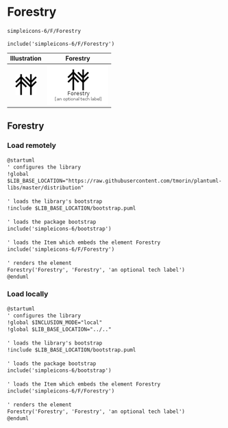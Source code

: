 # Forestry


```text
simpleicons-6/F/Forestry
```

```text
include('simpleicons-6/F/Forestry')
```



| Illustration | Forestry |
| :---: | :---: |
| ![illustration for Illustration](../../simpleicons-6/F/Forestry.png) | ![illustration for Forestry](../../simpleicons-6/F/Forestry.Local.png) |




## Forestry

### Load remotely
```plantuml
@startuml
' configures the library
!global $LIB_BASE_LOCATION="https://raw.githubusercontent.com/tmorin/plantuml-libs/master/distribution"

' loads the library's bootstrap
!include $LIB_BASE_LOCATION/bootstrap.puml

' loads the package bootstrap
include('simpleicons-6/bootstrap')

' loads the Item which embeds the element Forestry
include('simpleicons-6/F/Forestry')

' renders the element
Forestry('Forestry', 'Forestry', 'an optional tech label')
@enduml
```

### Load locally
```plantuml
@startuml
' configures the library
!global $INCLUSION_MODE="local"
!global $LIB_BASE_LOCATION="../.."

' loads the library's bootstrap
!include $LIB_BASE_LOCATION/bootstrap.puml

' loads the package bootstrap
include('simpleicons-6/bootstrap')

' loads the Item which embeds the element Forestry
include('simpleicons-6/F/Forestry')

' renders the element
Forestry('Forestry', 'Forestry', 'an optional tech label')
@enduml
```

